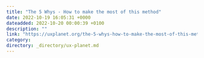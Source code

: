 ```yaml
---
title: "The 5 Whys - How to make the most of this method"
date: 2022-10-19 16:05:31 +0000
dateadded: 2022-10-20 00:00:39 +0100
description: ""
link: "https://uxplanet.org/the-5-whys-how-to-make-the-most-of-this-method-10c07885d9e?source=rss----819cc2aaeee0---4"
category:
directory: _directory/ux-planet.md
---
```

